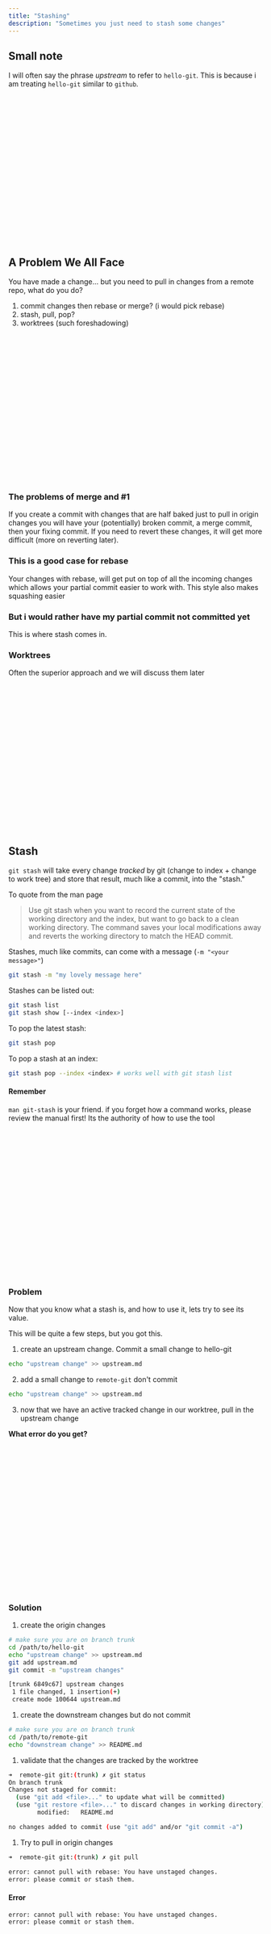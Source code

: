```yaml
---
title: "Stashing"
description: "Sometimes you just need to stash some changes"
---
```


## Small note
I will often say the phrase _upstream_ to refer to `hello-git`.  This is
because i am treating `hello-git` similar to `github`.

<br>
<br>
<br>
<br>
<br>
<br>
<br>
<br>
<br>
<br>
<br>
<br>
<br>
<br>
<br>
<br>
<br>

## A Problem We All Face
You have made a change... but you need to pull in changes from a remote repo,
what do you do?

1. commit changes then rebase or merge? (i would pick rebase)
2. stash, pull, pop?
3. worktrees (such foreshadowing)

<br>
<br>
<br>
<br>
<br>
<br>
<br>
<br>
<br>
<br>
<br>
<br>
<br>
<br>
<br>
<br>
<br>

### The problems of merge and #1
If you create a commit with changes that are half baked just to pull in
origin changes you will have your (potentially) broken commit, a merge
commit, then your fixing commit.  If you need to revert these changes, it will
get more difficult (more on reverting later).

### This is a good case for rebase
Your changes with rebase, will get put on top of all the incoming changes which
allows your partial commit easier to work with.  This style also makes
squashing easier

### But i would rather have my partial commit not committed yet
This is where stash comes in.

### Worktrees
Often the superior approach and we will discuss them later

<br>
<br>
<br>
<br>
<br>
<br>
<br>
<br>
<br>
<br>
<br>
<br>
<br>
<br>
<br>
<br>
<br>

## Stash
`git stash` will take every change _tracked_ by git (change to index + change
to work tree) and store that result, much like a commit, into the "stash."

To quote from the man page

> Use git stash when you want to record the current state of the working directory and the index, but want to go back to a clean working directory. The command saves your local modifications away and reverts the working directory to match the HEAD commit.

Stashes, much like commits, can come with a message (`-m "<your message>"`)

```bash
git stash -m "my lovely message here"
```

Stashes can be listed out:
```bash
git stash list
git stash show [--index <index>]
```

To pop the latest stash:
```bash
git stash pop
```

To pop a stash at an index:
```bash
git stash pop --index <index> # works well with git stash list
```

#### Remember
`man git-stash` is your friend.  if you forget how a command works, please
review the manual first!  Its the authority of how to use the tool

<br>
<br>
<br>
<br>
<br>
<br>
<br>
<br>
<br>
<br>
<br>
<br>
<br>
<br>
<br>
<br>
<br>


### Problem
Now that you know what a stash is, and how to use it, lets try to see its value.

This will be quite a few steps, but you got this.
1. create an upstream change.  Commit a small change to hello-git

```bash
echo "upstream change" >> upstream.md
```

2. add a small change to `remote-git`  don't commit
```bash
echo "upstream change" >> upstream.md
```

3. now that we have an active tracked change in our worktree, pull in the
   upstream change

**What error do you get?**

<br>
<br>
<br>
<br>
<br>
<br>
<br>
<br>
<br>
<br>
<br>
<br>
<br>
<br>
<br>
<br>
<br>


### Solution
1. create the origin changes

```bash
# make sure you are on branch trunk
cd /path/to/hello-git
echo "upstream change" >> upstream.md
git add upstream.md
git commit -m "upstream changes"

[trunk 6849c67] upstream changes
 1 file changed, 1 insertion(+)
 create mode 100644 upstream.md
```

1. create the downstream changes but do not commit

```bash
# make sure you are on branch trunk
cd /path/to/remote-git
echo "downstream change" >> README.md
```

1. validate that the changes are tracked by the worktree
```bash
➜  remote-git git:(trunk) ✗ git status
On branch trunk
Changes not staged for commit:
  (use "git add <file>..." to update what will be committed)
  (use "git restore <file>..." to discard changes in working directory)
        modified:   README.md

no changes added to commit (use "git add" and/or "git commit -a")
```

1. Try to pull in origin changes
```bash
➜  remote-git git:(trunk) ✗ git pull

error: cannot pull with rebase: You have unstaged changes.
error: please commit or stash them.
```

#### Error

```
error: cannot pull with rebase: You have unstaged changes.
error: please commit or stash them.
```

<br>
<br>
<br>
<br>
<br>
<br>
<br>
<br>
<br>
<br>
<br>
<br>
<br>
<br>
<br>
<br>
<br>



### Problem
Now that we have produced the error and the answer is clear: use stash.

Lets play around with stash a bit more.  To become more familiar perform the
following:

1. stash your changes
1. view your stash list
1. pop your stashed chages
1. stash your changes but with a custom message
1. create more changes and stash those so we have 2 in the list
1. pull in the upstream's changes

### Solution
This will be a long set of changes, but they are all pretty simple.

1. stash your changes
```bash
➜  remote-git git:(trunk) ✗ git stash

Saved working directory and index state WIP on trunk: 42afc8d A remote change
➜  remote-git git:(trunk) git status
On branch trunk
nothing to commit, working tree clean
```

#### NOTE
If you have changes to non indexed files then they will not be added to the
stash command.  Careful not to lose them.

2. view your stash list
```bash
➜  remote-git git:(trunk) git stash list
stash@{0}: WIP on trunk: 42afc8d A remote change
(END)
```

To view the current stashed change (the one in position 0) use `show`
```bash
diff --git a/README.md b/README.md
index 9f276a6..2ca5a19 100644
--- a/README.md
+++ b/README.md
@@ -2,3 +2,4 @@ A
 D
 E
 remote-change
+downstream change
```

3. pop your stashed chages
```bash
➜  remote-git git:(trunk) git stash pop
On branch trunk
Changes not staged for commit:
  (use "git add <file>..." to update what will be committed)
  (use "git restore <file>..." to discard changes in working directory)
        modified:   README.md

no changes added to commit (use "git add" and/or "git commit -a")
Dropped refs/stash@{0} (e318e20fb946c2a78700611129d9ae040b4cc80c)
```

4. stash your changes but with a custom message
```bash
➜  remote-git git:(trunk) git stash -m "my very nice change about..."
Saved working directory and index state On trunk: my very nice change about...
➜  remote-git git:(trunk) git stash list
stash@{0}: On trunk: my very nice change about...
```

5. create more changes and stash those so we have 2 in the list

#### Note
Having named stashes can be useful if you come back a week later to a project
and forgot what you have stashed / where you have put your changes

```bash
➜  remote-git git:(trunk) echo "some other change" >> README.md
➜  remote-git git:(trunk) git stash -m "other changes"
Saved working directory and index state On trunk: other changes
➜  remote-git git:(trunk) git stash list
stash@{0}: On trunk: other changes
stash@{1}: On trunk: my very nice change about...
```

6. pull in the upstream's changes
```bash
➜  remote-git git:(trunk) git pull
Updating 42afc8d..6849c67
Fast-forward
 upstream.md | 1 +
 1 file changed, 1 insertion(+)
 create mode 100644 upstream.md
```

<br>
<br>
<br>
<br>
<br>
<br>
<br>
<br>
<br>
<br>
<br>
<br>
<br>
<br>
<br>
<br>
<br>


### Problem
Now we need to get back our original changes.  Please pop the changes of our
_first_ stash.  Remember the stash is a stack like data structure.  Therefore
your first change isn't the first item in the stash

<br>
<br>
<br>
<br>
<br>
<br>
<br>
<br>
<br>
<br>
<br>
<br>
<br>
<br>
<br>
<br>
<br>

### Solution
We need to use `pop` and `--index` to accomplish this.

```bash
➜  remote-git git:(trunk) git stash pop --index 1
On branch trunk
Your branch is up to date with 'origin/trunk'.

Changes not staged for commit:
  (use "git add <file>..." to update what will be committed)
  (use "git restore <file>..." to discard changes in working directory)
        modified:   README.md

no changes added to commit (use "git add" and/or "git commit -a")
Dropped refs/stash@{1} (c58f8ce5300e4207031438236c5732901666a43a)
➜  remote-git git:(trunk) ✗ git commit -m 'greatest changes'
[trunk 7282922] greatest changes
 1 file changed, 1 insertion(+)
```

Stashing is quite powerful and allows you to be able to bring in upstream
changes without losing your work or creating commits which can be annoying to
deal with!

<br>
<br>
<br>
<br>
<br>
<br>
<br>
<br>
<br>
<br>
<br>
<br>
<br>
<br>
<br>
<br>
<br>

## Worktrees
We will talk more about these, but generally this is my favorite way to work in
a fast evolving codebase

<br>
<br>
<br>
<br>
<br>
<br>
<br>
<br>
<br>
<br>
<br>
<br>
<br>
<br>
<br>
<br>
<br>

